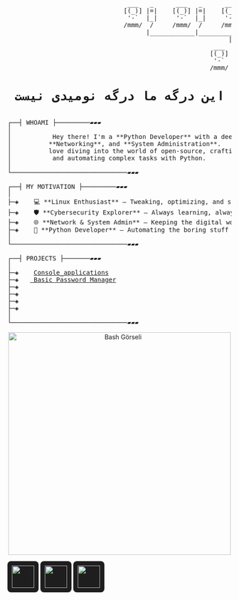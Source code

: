 <pre>

                                ___   _      ___   _      ___   _      ___   _      ___   _
                               [(_)] |=|    [(_)] |=|    [(_)] |=|    [(_)] |=|    [(_)] |=|
                                '-`  |_|     '-`  |_|     '-`  |_|     '-`  |_|     '-`  |_|                                              
                               /mmm/  /     /mmm/  /     /mmm/  /     /mmm/  /     /mmm/  /
                                     |____________|____________|____________|____________|
                                                           |            |            |
                                                       ___  \_      ___  \_      ___  \_
                                                      [(_)] |=|    [(_)] |=|    [(_)] |=|
                                                       '-`  |_|     '-`  |_|     '-`  |_|
                                                      /mmm/        /mmm/        /mmm/
<div align="center"><b><h1>این درگه ما درگه نومیدی نیست</h1></b></div> 
┌──┤ WHOAMI ├─────────▰▰▰                         
│    
│           Hey there! I'm a **Python Developer** with a deep passion for **Linux**, **Cybersecurity**,      
│          **Networking**, and **System Administration**.         
│          love diving into the world of open-source, crafting secure and efficient systems,
│           and automating complex tasks with Python.
│
└───────────────────────────────▰▰▰

┌──┤ MY MOTIVATION ├─────────▰▰▰
│
├─◈    💻 **Linux Enthusiast** – Tweaking, optimizing, and securing systems is my thing.  
├─◈    🛡️ **Cybersecurity Explorer** – Always learning, always securing. 
├─◈    🌐 **Network & System Admin** – Keeping the digital world connected and running smoothly.
├─◈    🐍 **Python Developer** – Automating the boring stuff and building cool things.
│
└───────────────────────────────▰▰▰

┌──┤ PROJECTS ├───────▰▰▰
│
├─◈    <a href="https://github.com/pepuk24/Proje_1">Console_applications</a>
├─◈   <a href="https://github.com/pepuk24/PASSWORD-MANAGER"> Basic Password Manager</a>
├─◈ 
├─◈ 
├─◈ 
├─◈ 
│
└───────────────────────────────▰▰▰
</pre>

<p align="center">
  <img src="https://raw.githubusercontent.com/taylanbildik/bash_script_dersleri/master/img/Readme/bash_shell.png" alt="Bash Görseli" width="500">
</p>

<p align="left">
  <img src="https://cdn.jsdelivr.net/gh/devicons/devicon/icons/python/python-original.svg" width="50" height="50" style="background-color: #1e1e1e; padding: 10px; border-radius: 8px;"/>
  <img src="https://cdn.jsdelivr.net/gh/devicons/devicon/icons/html5/html5-original.svg" width="50" height="50" style="background-color: #1e1e1e; padding: 10px; border-radius: 8px;"/>
  <img src="https://cdn.jsdelivr.net/gh/devicons/devicon/icons/django/django-plain.svg" width="50" height="50" style="background-color: #1e1e1e; padding: 10px; border-radius: 8px;"/>
</p>
